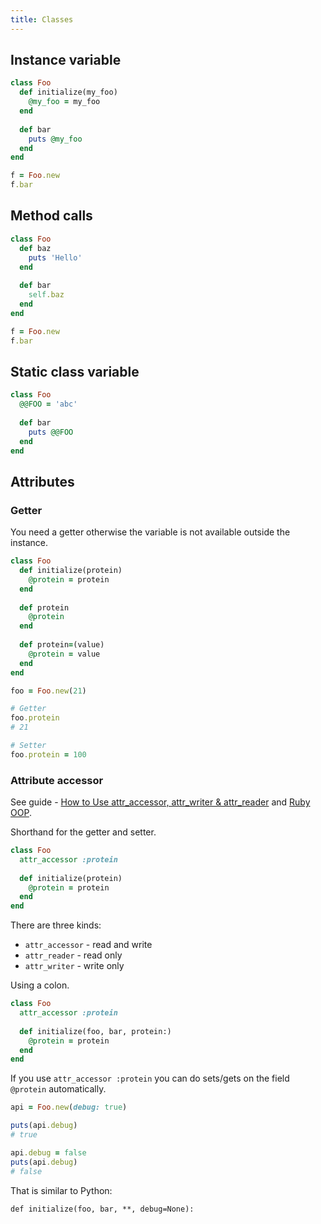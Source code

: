 ```yaml
---
title: Classes
---
```



## Instance variable

```ruby
class Foo
  def initialize(my_foo)
    @my_foo = my_foo
  end
  
  def bar
    puts @my_foo
  end
end

f = Foo.new
f.bar
```


## Method calls

```ruby
class Foo
  def baz
    puts 'Hello'
  end
  
  def bar
    self.baz
  end
end

f = Foo.new
f.bar
```


## Static class variable

```ruby
class Foo
  @@FOO = 'abc'
  
  def bar
    puts @@FOO
  end
end
```


## Attributes

### Getter

You need a getter otherwise the variable is not available outside the instance.

```ruby
class Foo
  def initialize(protein)
    @protein = protein
  end
  
  def protein
    @protein
  end
  
  def protein=(value)
    @protein = value
  end
end
```

```ruby
foo = Foo.new(21)

# Getter
foo.protein
# 21

# Setter
foo.protein = 100
```

### Attribute accessor

See guide - [How to Use attr_accessor, attr_writer & attr_reader](https://www.rubyguides.com/2018/11/attr_accessor/) and [Ruby OOP](https://www.rubyguides.com/ruby-tutorial/object-oriented-programming/).

Shorthand for the getter and setter.

```ruby
class Foo
  attr_accessor :protein
  
  def initialize(protein)
    @protein = protein
  end
end
```

There are three kinds:

- `attr_accessor` - read and write
- `attr_reader` - read only
- `attr_writer` - write only

Using a colon.

```ruby
class Foo
  attr_accessor :protein
  
  def initialize(foo, bar, protein:)
    @protein = protein
  end
end
```

If you use `attr_accessor :protein` you can do sets/gets on the field `@protein` automatically.

```ruby
api = Foo.new(debug: true)

puts(api.debug)
# true

api.debug = false
puts(api.debug)
# false
```

That is similar to Python:

```
def initialize(foo, bar, **, debug=None):
```

